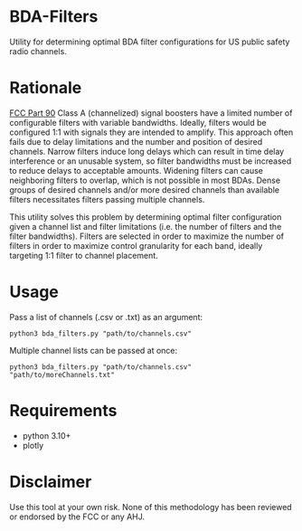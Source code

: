 # BDA-Filters
Utility for determining optimal BDA filter configurations for US public safety radio channels.

# Rationale
[FCC Part 90](https://www.ecfr.gov/current/title-47/chapter-I/subchapter-D/part-90/subpart-I/section-90.219) Class A (channelized) signal boosters have a limited number of configurable filters with variable bandwidths. Ideally, filters would be configured 1:1 with signals they are intended to amplify. This approach often fails due to delay limitations and the number and position of desired channels. Narrow filters induce long delays which can result in time delay interference or an unusable system, so filter bandwidths must be increased to reduce delays to acceptable amounts. Widening filters can cause neighboring filters to overlap, which is not possible in most BDAs. Dense groups of desired channels and/or more desired channels than available filters necessitates filters passing multiple channels.

This utility solves this problem by determining optimal filter configuration given a channel list and filter limitations (i.e. the number of filters and the filter bandwidths). Filters are selected in order to maximize the number of filters in order to maximize control granularity for each band, ideally targeting 1:1 filter to channel placement.

# Usage
Pass a list of channels (.csv or .txt) as an argument:

```python3 bda_filters.py "path/to/channels.csv"```

Multiple channel lists can be passed at once:

```python3 bda_filters.py "path/to/channels.csv" "path/to/moreChannels.txt"```

# Requirements
* python 3.10+
* plotly


# Disclaimer
Use this tool at your own risk. None of this methodology has been reviewed or endorsed by the FCC or any AHJ.